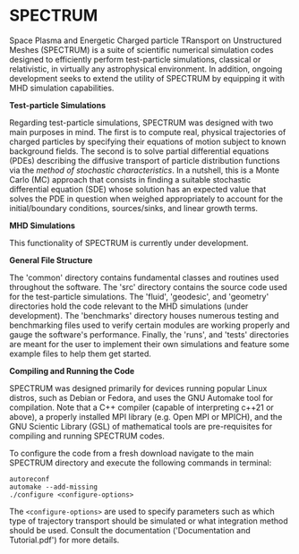 # SPECTRUM

Space Plasma and Energetic Charged particle TRansport on Unstructured Meshes (SPECTRUM) is a suite of scientific numerical simulation codes designed to efficiently perform test-particle simulations, classical or relativistic, in virtually any astrophysical environment. In addition, ongoing development seeks to extend the utility of SPECTRUM by equipping it with MHD simulation capabilities. 

**Test-particle Simulations**

Regarding test-particle simulations, SPECTRUM was designed with two main purposes in mind. The first is to compute real, physical trajectories of charged particles by specifying their equations of motion subject to known background fields. The second is to solve partial differential equations (PDEs) describing the diffusive transport of particle distribution functions via the *method of stochastic characteristics*. In a nutshell, this is a Monte Carlo (MC) approach that consists in finding a suitable stochastic differential equation (SDE) whose solution has an expected value that solves the PDE in question when weighed appropriately to account for the initial/boundary conditions, sources/sinks, and linear growth terms.

**MHD Simulations**

This functionality of SPECTRUM is currently under development.

**General File Structure**

The 'common' directory contains fundamental classes and routines used throughout the software. The 'src' directory contains the source code used for the test-particle simulations. The 'fluid', 'geodesic', and 'geometry' directories hold the code relevant to the MHD simulations (under development). The 'benchmarks' directory houses numerous testing and benchmarking files used to verify certain modules are working properly and gauge the software's performance. Finally, the 'runs', and 'tests' directories are meant for the user to implement their own simulations and feature some example files to help them get started.

**Compiling and Running the Code**

SPECTRUM was designed primarily for devices running popular Linux distros, such as Debian or Fedora, and uses the GNU Automake tool for compilation. Note that a C++ compiler (capable of interpreting c++21 or above), a properly installed MPI library (e.g. Open MPI or MPICH), and the GNU Scientic Library (GSL) of mathematical tools are pre-requisites for compiling and running SPECTRUM codes.

To configure the code from a fresh download navigate to the main SPECTRUM directory and execute the following commands in terminal:

```
autoreconf
automake --add-missing
./configure <configure-options>
```

The `<configure-options>` are used to specify parameters such as which type of trajectory transport should be simulated or what integration method should be used. Consult the documentation ('Documentation and Tutorial.pdf') for more details.
